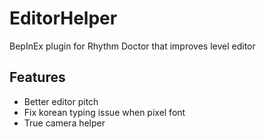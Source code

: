 # EditorHelper
BepInEx plugin for Rhythm Doctor that improves level editor

## Features
* Better editor pitch
* Fix korean typing issue when pixel font
* True camera helper
